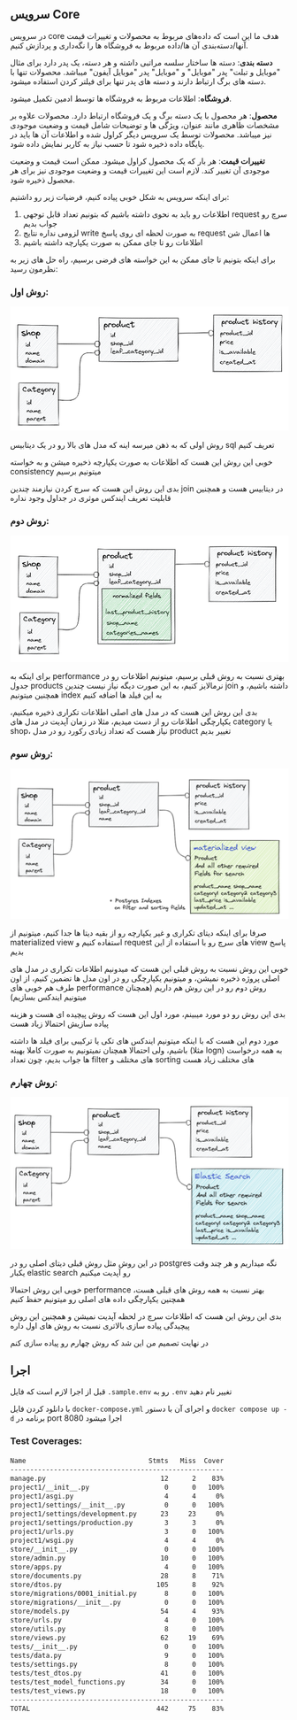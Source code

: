 ## سرویس Core

در سرویس core هدف ما این است که داده‌های مربوط به محصولات و تغییرات قیمت آنها/دسته‌بندی آن ها/داده مربوط به فروشگاه ها را نگه‌داری و پردازش کنیم.


**دسته بندی**: دسته ها ساختار سلسه مراتبی داشته و هر دسته، یک پدر دارد برای مثال "موبایل و تبلت" پدر "موبایل" و "موبایل" پدر "موبایل آیفون" میباشد. محصولات تنها با دسته های برگ ارتباط دارند و دسته های پدر تنها برای فیلتر کردن استفاده میشود. 

**فروشگاه**: اطلاعات مربوط به فروشگاه ها توسط ادمین تکمیل میشود.

**محصول**: هر محصول با یک دسته برگ و یک فروشگاه ارتباط دارد. محصولات علاوه بر مشخصات ظاهری مانند عنوان، ویژگی ها و توضیحات شامل قیمت و وضعیت موجودی نیز میباشد. محصولات توسط یک سرویس دیگر کراول شده و اطلاعات آن ها باید در پایگاه داده ذخیره شود تا حسب نیاز به کاربر نمایش داده شود.

**تغییرات قیمت**: هر بار که یک محصول کراول میشود. ممکن است قیمت و وضعیت موجودی آن تغییر کند. لازم است این تغییرات قیمت و وضعیت موجودی نیز برای هر محصول ذخیره شود.


برای اینکه سرویس به شکل خوبی پیاده کنیم، فرضیات زیر رو داشتیم:

1. اطلاعات رو باید به نحوی داشته باشیم که بتونیم تعداد قابل توجهی request سرچ رو جواب بدیم
2. لزومی نداره نتایج write به صورت لحظه ای روی پاسخ request ها اعمال شن
3. اطلاعات رو تا جای ممکن به صورت یکپارچه داشته باشیم

برای اینکه بتونیم تا جای ممکن به این خواسته های فرضی برسیم، راه حل های زیر به نظرمون رسید:

### روش اول:

![models_1](./doc/images/model_design_1.png)

روش اولی که به ذهن میرسه اینه که مدل های بالا رو در یک دیتابیس sql تعریف کنیم

خوبی این روش این هست که اطلاعات به صورت یکپارچه ذخیره میشن و به خواسته consistency میتونیم برسیم

بدی این روش این هست که سرچ کردن نیازمند چندین join در دیتابیس هست و همچنین قابلیت تعریف ایندکس موثری در جداول وجود نداره

### روش دوم:

![models_2](./doc/images/model_design_2.png)

برای اینکه به performance بهتری نسبت به روش قبلی برسیم، میتونیم اطلاعات رو در جدول products نرمالایز کنیم، به این صورت
دیگه نیاز نیست چندین join داشته باشیم، و همچنین میتونیم index به این فیلد ها اضافه کنیم

بدی این روش این هست که در مدل های اصلی اطلاعات تکراری ذخیره میکنیم، یکپارچگی اطلاعات رو از دست میدیم، مثلا در زمان آپدیت
در مدل های category یا shop، نیاز هست که تعداد زیادی رکورد رو در مدل product تغییر بدیم

### روش سوم:

![models_3](./doc/images/model_design_3.png)

صرفا برای اینکه دیتای تکراری و غیر یکپارچه رو از بقیه دیتا ها جدا کنیم، میتونیم از materialized view استفاده کنیم و
request های سرچ رو با استفاده از این view پاسخ بدیم

خوبی این روش نسبت به روش قبلی این هست که میدونیم اطلاعات تکراری در مدل های اصلی پروژه ذخیره نمیشن، و میتونیم یکپارچگی رو
در اون مدل ها تضمین کنیم، از اون طرف هم خوبی های performance روش دوم رو در این روش هم داریم (همچنان میتونیم ایندکس
بسازیم)

بدی این روش رو دو مورد میبینم، مورد اول این هست که روش پیچیده ای هست و هزینه پیاده سازیش احتمالا زیاد هست

مورد دوم این هست که با اینکه میتونیم ایندکس های تکی یا ترکیبی برای فیلد ها داشته باشیم، ولی احتمالا همچنان نمیتونیم به
صورت کاملا بهینه (مثلا logn) به همه درخواست ها جواب بدیم، چون تعداد filter های مختلف و sorting های مختلف زیاد هست

### روش چهارم:

![models_4](./doc/images/model_design_4.png)

در این روش مثل روش قبلی دیتای اصلی رو در postgres نگه میداریم و هر چند وقت یکبار elastic search رو آپدیت میکنیم

خوبی این روش احتمالا performance بهتر نسبت به همه روش های قبلی هست، همچنین یکپارچگی داده های اصلی رو میتونیم حفظ کنیم

بدی این روش این هست که اطلاعات سرچ در لحظه آپدیت نمیشن
و همچنین این روش پیچیدگی پیاده سازی بالاتری نسبت به روش های اول داره

در نهایت تصمیم من این شد که روش چهارم رو پیاده سازی کنم

## اجرا 

قبل از اجرا لازم است که فایل ```.sample.env``` رو به ```.env``` تغییر نام دهید

با دانلود کردن فایل ``docker-compose.yml`` و اجرای آن با دستور ```docker compose up -d``` برنامه در port 8080 اجرا میشود


### Test Coverages:
```commandline
Name                               Stmts   Miss  Cover
------------------------------------------------------
manage.py                             12      2    83%
project1/__init__.py                   0      0   100%
project1/asgi.py                       4      4     0%
project1/settings/__init__.py          0      0   100%
project1/settings/development.py      23     23     0%
project1/settings/production.py        3      3     0%
project1/urls.py                       3      0   100%
project1/wsgi.py                       4      4     0%
store/__init__.py                      0      0   100%
store/admin.py                        10      0   100%
store/apps.py                          4      0   100%
store/documents.py                    28      8    71%
store/dtos.py                        105      8    92%
store/migrations/0001_initial.py       8      0   100%
store/migrations/__init__.py           0      0   100%
store/models.py                       54      4    93%
store/urls.py                          4      0   100%
store/utils.py                         8      0   100%
store/views.py                        62     19    69%
tests/__init__.py                      0      0   100%
tests/data.py                          9      0   100%
tests/settings.py                      8      0   100%
tests/test_dtos.py                    41      0   100%
tests/test_model_functions.py         34      0   100%
tests/test_views.py                   18      0   100%
------------------------------------------------------
TOTAL                                442     75    83%
```
